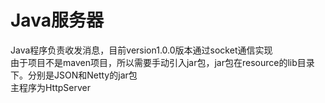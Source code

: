 # Java服务器
Java程序负责收发消息，目前version1.0.0版本通过socket通信实现<br>
由于项目不是maven项目，所以需要手动引入jar包，jar包在resource的lib目录下。分别是JSON和Netty的jar包<br>
主程序为HttpServer
